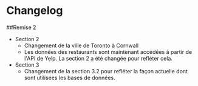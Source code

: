 # Changelog

##Remise 2
- Section 2
    - Changement de la ville de Toronto à Cornwall
    - Les données des restaurants sont maintenant accédées à partir de l'API de Yelp. La section 2 a été changée pour refléter cela.
- Section 3
    - Changement de la section 3.2 pour refléter la façon actuelle dont sont utilisées les bases de données.